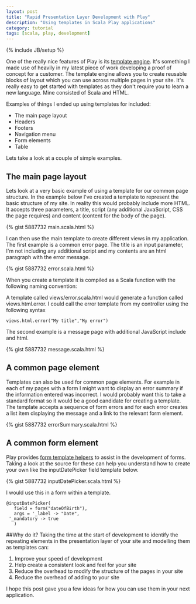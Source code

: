 ```yaml
---
layout: post
title: "Rapid Presentation Layer Development with Play"
description: "Using templates in Scala Play applications"
category: tutorial
tags: [scala, play, development]
---
```

{% include JB/setup %}

One of the really nice features of Play is its [template engine](http://www.playframework.com/documentation/2.1.1/ScalaTemplates). It's something I made use of heavily in my latest piece of work developing a proof of concept for a customer. The template engine allows you to create reusable blocks of layout which you can use across multiple pages in your site. It's really easy to get started with templates as they don't require you to learn a new language. Mine consisted of Scala and HTML. 

Examples of things I ended up using templates for included:

+ The main page layout
+ Headers
+ Footers
+ Navigation menu
+ Form elements
+ Table 

Lets take a look at a couple of simple examples.

## The main page layout

Lets look at a very basic example of using a template for our common page structure. In the example below I've created a template to represent the basic structure of my site. In reality this would probably include more HTML. It accepts three parameters, a title, script (any additional JavaScript, CSS the  page requires) and content (content for the body of the page). 

{% gist 5887732 main.scala.html %}

I can then use the main template to create different views in my application. The first example is a common error page. The title is an input parameter, I'm not including any additional script and my contents are an html paragraph with the error message. 
 
{% gist 5887732 error.scala.html %}

When you create a template it is compiled as a Scala function with the following naming convention:

A template called views/error.scala.html would generate a function called views.html.error. I could call the error template from my controller using the following syntax

    views.html.error("My title","My error")

The second example is a message page with additional JavaScript include and html.

{% gist 5887732 message.scala.html %}

## A common page element

Templates can also be used for common page elements. For example in  each of my pages with a form I might want to display an error summary if the information entered was incorrect. I would probably want this to take a standard format so it would be a good candidate for creating a template. The template accepts a sequence of form errors and for each error creates a list item displaying the message and a link to the relevant form element.

{% gist 5887732 errorSummary.scala.html %}

## A common form element

Play provides [form template helpers](http://www.playframework.com/documentation/2.1.1/ScalaFormHelpers) to assist in the development of forms. Taking a look at the source for these can help you understand how to create your own like the inputDatePicker field template below. 

{% gist 5887732 inputDatePicker.scala.html %}

I would use this in a form within a template.

    @inputDatePicker(
       field = form("dateOfBirth"),
       args = '_label -> "Date", 
     '_mandatory -> true
       )

##Why do it?
 Taking the time at the start of development to identify the repeating elements in the presentation layer of your site and modelling them as templates can:

1. Improve your speed of development
2. Help create a consistent look and feel for your site
3. Reduce the overhead to modify the structure of the pages in your site
4.	 Reduce the overhead of adding to your site  

 I hope this post gave you a few ideas for how you can use them in your next application. 

